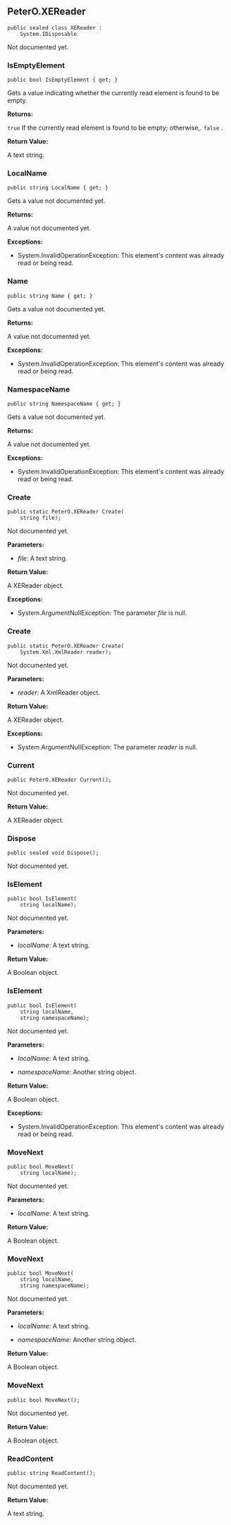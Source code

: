 ## PeterO.XEReader

    public sealed class XEReader :
        System.IDisposable

Not documented yet.

### IsEmptyElement

    public bool IsEmptyElement { get; }

Gets a value indicating whether the currently read element is found to be empty.

<b>Returns:</b>

 `true`  If the currently read element is found to be empty; otherwise,.  `false` .

<b>Return Value:</b>

A text string.

### LocalName

    public string LocalName { get; }

Gets a value not documented yet.

<b>Returns:</b>

A value not documented yet.

<b>Exceptions:</b>

 * System.InvalidOperationException:
This element's content was already read or being read.

### Name

    public string Name { get; }

Gets a value not documented yet.

<b>Returns:</b>

A value not documented yet.

<b>Exceptions:</b>

 * System.InvalidOperationException:
This element's content was already read or being read.

### NamespaceName

    public string NamespaceName { get; }

Gets a value not documented yet.

<b>Returns:</b>

A value not documented yet.

<b>Exceptions:</b>

 * System.InvalidOperationException:
This element's content was already read or being read.

### Create

    public static PeterO.XEReader Create(
        string file);

Not documented yet.

<b>Parameters:</b>

 * <i>file</i>: A text string.

<b>Return Value:</b>

A XEReader object.

<b>Exceptions:</b>

 * System.ArgumentNullException:
The parameter <i>file</i>
 is null.

### Create

    public static PeterO.XEReader Create(
        System.Xml.XmlReader reader);

Not documented yet.

<b>Parameters:</b>

 * <i>reader</i>: A XmlReader object.

<b>Return Value:</b>

A XEReader object.

<b>Exceptions:</b>

 * System.ArgumentNullException:
The parameter <i>reader</i>
 is null.

### Current

    public PeterO.XEReader Current();

Not documented yet.

<b>Return Value:</b>

A XEReader object.

### Dispose

    public sealed void Dispose();

Not documented yet.

### IsElement

    public bool IsElement(
        string localName);

Not documented yet.

<b>Parameters:</b>

 * <i>localName</i>: A text string.

<b>Return Value:</b>

A Boolean object.

### IsElement

    public bool IsElement(
        string localName,
        string namespaceName);

Not documented yet.

<b>Parameters:</b>

 * <i>localName</i>: A text string.

 * <i>namespaceName</i>: Another string object.

<b>Return Value:</b>

A Boolean object.

<b>Exceptions:</b>

 * System.InvalidOperationException:
This element's content was already read or being read.

### MoveNext

    public bool MoveNext(
        string localName);

Not documented yet.

<b>Parameters:</b>

 * <i>localName</i>: A text string.

<b>Return Value:</b>

A Boolean object.

### MoveNext

    public bool MoveNext(
        string localName,
        string namespaceName);

Not documented yet.

<b>Parameters:</b>

 * <i>localName</i>: A text string.

 * <i>namespaceName</i>: Another string object.

<b>Return Value:</b>

A Boolean object.

### MoveNext

    public bool MoveNext();

Not documented yet.

<b>Return Value:</b>

A Boolean object.

### ReadContent

    public string ReadContent();

Not documented yet.

<b>Return Value:</b>

A text string.
